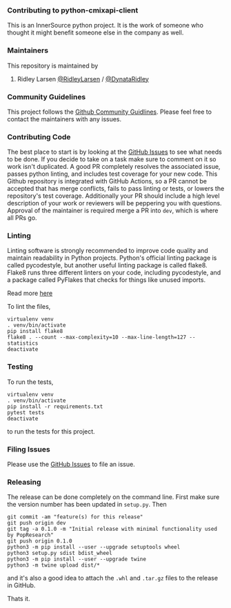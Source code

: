 ### Contributing to python-cmixapi-client

This is an InnerSource python project. It is the work of someone who thought it might benefit someone else in the company as well.

### Maintainers

This repository is maintained by

1. Ridley Larsen [@RidleyLarsen](@RidleyLarsen) / [@DynataRidley](@DynataRidley)

### Community Guidelines

This project follows the [Github Community Guidlines](https://help.github.com/en/github/site-policy/github-community-guidelines). Please feel free to contact the maintainers with any issues.

### Contributing Code

The best place to start is by looking at the [GitHub Issues](https://github.com/dynata/python-cmixapi-client/issues) to see what needs to be done. If you decide to take on a task make sure to comment on it so work isn't duplicated. A good PR completely resolves the associated issue, passes python linting, and includes test coverage for your new code. This Github repository is integrated with GitHub Actions, so a PR cannot be accepted that has merge conflicts, fails to pass linting or tests, or lowers the repository's test coverage. Additionally your PR should include a high level description of your work or reviewers will be peppering you with questions. Approval of the maintainer is required merge a PR into `dev`, which is where all PRs go.

### Linting

Linting software is strongly recommended to improve code quality and maintain readability in Python projects. Python's official linting package is called pycodestyle, but another useful linting package is called flake8. Flake8 runs three different linters on your code, including pycodestyle, and a package called PyFlakes that checks for things like unused imports.

Read more [here](http://flake8.pycqa.org/en/latest/)

To lint the files,

    virtualenv venv
    . venv/bin/activate
    pip install flake8
    flake8 . --count --max-complexity=10 --max-line-length=127 --statistics
    deactivate

### Testing

To run the tests,

    virtualenv venv
    . venv/bin/activate
    pip install -r requirements.txt
    pytest tests
    deactivate

to run the tests for this project.

### Filing Issues

Please use the [GitHub Issues](https://github.com/dynata/python-cmixapi-client/issues/new) to file an issue.

### Releasing

The release can be done completely on the command line. First make sure the version number has been updated in `setup.py`. Then

    git commit -am "feature(s) for this release"
    git push origin dev
    git tag -a 0.1.0 -m "Initial release with minimal functionality used by PopResearch"
    git push origin 0.1.0
    python3 -m pip install --user --upgrade setuptools wheel
    python3 setup.py sdist bdist_wheel
    python3 -m pip install --user --upgrade twine
    python3 -m twine upload dist/*

and it's also a good idea to attach the `.whl` and `.tar.gz` files to the release in GitHub.

Thats it.

